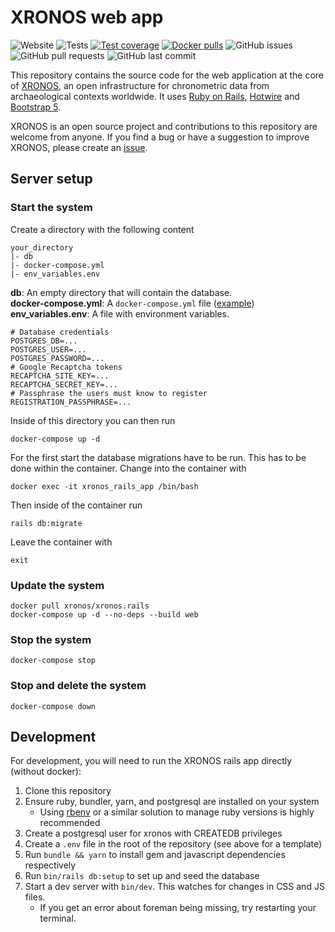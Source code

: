 # XRONOS web app

![Website](https://img.shields.io/website?url=https%3A%2F%2Fxronos.ch)
![Tests](https://github.com/xronos-ch/xronos.rails/actions/workflows/verify.yml/badge.svg)
[![Test coverage](https://codecov.io/gh/xronos-ch/xronos.rails/branch/master/graph/badge.svg?token=0E7SVSFTVI)](https://codecov.io/gh/xronos-ch/xronos.rails)
[![Docker pulls](https://img.shields.io/docker/pulls/xronos/xronos.rails)](https://hub.docker.com/r/xronos/xronos.rails/)
![GitHub issues](https://img.shields.io/github/issues/xronos-ch/xronos.rails)
![GitHub pull requests](https://img.shields.io/github/issues-pr/xronos-ch/xronos.rails)
![GitHub last commit](https://img.shields.io/github/last-commit/xronos-ch/xronos.rails)

This repository contains the source code for the web application at the core of [XRONOS](https://xronos.ch), an open infrastructure for chronometric data from archaeological contexts worldwide.
It uses [Ruby on Rails](https://rubyonrails.org/), [Hotwire](https://hotwired.dev/) and [Bootstrap 5](https://getbootstrap.com/).

XRONOS is an open source project and contributions to this repository are welcome from anyone.
If you find a bug or have a suggestion to improve XRONOS, please create an [issue](https://github.com/xronos-ch/xronos.rails/issues).

## Server setup

### Start the system

Create a directory with the following content

```
your_directory
|- db
|- docker-compose.yml
|- env_variables.env
```

**db**: An empty directory that will contain the database.  
**docker-compose.yml**: A `docker-compose.yml` file ([example](https://github.com/xronos-ch/xronos.rails/blob/f4049a7eb0ee2a6311a72ef5616e4692aa2cad52/docker-compose.yml))  
**env_variables.env**: A file with environment variables.

```
# Database credentials
POSTGRES_DB=...
POSTGRES_USER=...
POSTGRES_PASSWORD=...
# Google Recaptcha tokens
RECAPTCHA_SITE_KEY=...
RECAPTCHA_SECRET_KEY=...
# Passphrase the users must know to register
REGISTRATION_PASSPHRASE=...
```

Inside of this directory you can then run

```
docker-compose up -d
```

For the first start the database migrations have to be run. This has to be done within the container. Change into the container with

```
docker exec -it xronos_rails_app /bin/bash
```

Then inside of the container run

```
rails db:migrate
```

Leave the container with

```
exit
```

### Update the system

```
docker pull xronos/xronos.rails
docker-compose up -d --no-deps --build web
```

### Stop the system

```
docker-compose stop
```

### Stop and delete the system

```
docker-compose down
```

## Development

For development, you will need to run the XRONOS rails app directly (without docker):

1. Clone this repository
2. Ensure ruby, bundler, yarn, and postgresql are installed on your system
    * Using [rbenv](https://github.com/rbenv/rbenv) or a similar solution to manage ruby versions is highly recommended
3. Create a postgresql user for xronos with CREATEDB privileges
4. Create a `.env` file in the root of the repository (see above for a template)
5. Run `bundle && yarn` to install gem and javascript dependencies respectively
6. Run `bin/rails db:setup` to set up and seed the database
7. Start a dev server with `bin/dev`. This watches for changes in CSS and JS files.
    * If you get an error about foreman being missing, try restarting your terminal.

